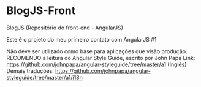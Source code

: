 # BlogJS-Front
BlogJS (Repositório do front-end - AngularJS)

Este é o projeto do meu primeiro contato com AngularJS #1

Não deve ser utilizado como base para aplicações que visão produção.
RECOMENDO a leitura do Angular Style Guide, escrito por John Papa
Link: https://github.com/johnpapa/angular-styleguide/tree/master/a1 (Inglês)
Demais traduções: https://github.com/johnpapa/angular-styleguide/tree/master/a1/i18n

